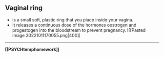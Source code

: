 ## Vaginal ring
- is a small soft, plastic ring that you place inside your vagina.
- It releases a continuous dose of the hormones oestrogen and progestogen into the bloodstream to prevent pregnancy.
![[Pasted image 20221011170055.png|400]]

---
**[[PSYCHtemphomework]]**